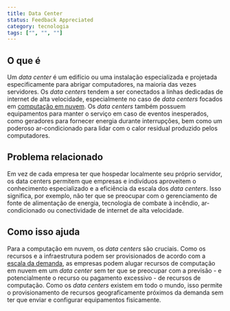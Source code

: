 ```yaml
---
title: Data Center
status: Feedback Appreciated
category: tecnologia
tags: ["", "", ""]
---
```


## O que é

Um *data center* é um edifício ou uma instalação especializada e projetada especificamente para abrigar computadores, na maioria das vezes servidores. Os *data centers* tendem a ser conectados a linhas dedicadas de internet de alta velocidade, especialmente no caso de *data centers* focados em [computação em nuvem](/pt-br/cloud-computing/). Os *data centers* também possuem equipamentos para manter o serviço em caso de eventos inesperados, como geradores para fornecer energia durante interrupções, bem como um poderoso ar-condicionado para lidar com o calor residual produzido pelos computadores.

## Problema relacionado

Em vez de cada empresa ter que hospedar localmente seu próprio servidor, os data centers permitem que empresas e indivíduos aproveitem o conhecimento especializado e a eficiência da escala dos *data centers*. Isso significa, por exemplo, não ter que se preocupar com o gerenciamento de fonte de alimentação de energia, tecnologia de combate à incêndio, ar-condicionado ou conectividade de internet de alta velocidade.

## Como isso ajuda

Para a computação em nuvem, os *data centers* são cruciais. Como os recursos e a infraestrutura podem ser provisionados de acordo com a [escala da demanda](/scalability/), as empresas podem alugar recursos de computação em nuvem em um *data center* sem ter que se preocupar com a previsão - e potencialmente o recurso ou pagamento excessivo - de recursos de computação. Como os *data centers* existem em todo o mundo, isso permite o provisionamento de recursos geograficamente próximos da demanda sem ter que enviar e configurar equipamentos fisicamente.
